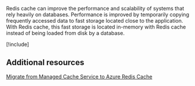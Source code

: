 Redis cache can improve the performance and scalability of systems that rely heavily on databases. Performance is improved by temporarily copying frequently accessed data to fast storage located close to the application. With Redis cache, this fast storage is located in-memory with Redis cache instead of being loaded from disk by a database.

<!-- Cleanup sandbox -->
[!include[](../../../includes/azure-sandbox-cleanup.md)]

## Additional resources

[Migrate from Managed Cache Service to Azure Redis Cache](https://docs.microsoft.com/en-us/azure/redis-cache/cache-migrate-to-redis)
